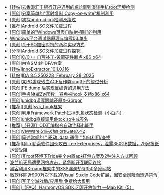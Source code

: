 + [[转帖]去香港汇丰银行开户遇到的尴尬事到漫谈手机root环境检测](https://bbs.kanxue.com/thread-285754.htm)
+ [[原创]分享简单的"写时复制 Copy-on-write"机制利用](https://bbs.kanxue.com/thread-285331.htm)
+ [[原创]初探android crc检测及绕过](https://bbs.kanxue.com/thread-285790.htm)
+ [[推荐]Android SO文件加载过程](https://bbs.kanxue.com/thread-285818.htm)
+ [[原创]简单的"Windows页表自映射机制"的利用](https://bbs.kanxue.com/thread-285332.htm)
+ [Windows平台调试器原理与编写03.单步](https://bbs.kanxue.com/thread-285834.htm)
+ [[原创]关于SO加密对抗的两种实现方式](https://bbs.kanxue.com/thread-285650.htm)
+ [[分享]Android  SO文件加载过程探究](https://bbs.kanxue.com/thread-285788.htm)
+ [[原创]C/C++ 自写补丁-设置硬件断点 x86_x64](https://bbs.kanxue.com/thread-283839.htm)
+ [[原创]白盒SM4的DFA方案](https://bbs.kanxue.com/thread-285292.htm)
+ [[转帖]InnoExtractor 10.1.0.116](https://bbs.kanxue.com/thread-285835.htm)
+ [[转帖]IDA 8.5.250228, February 28, 2025](https://bbs.kanxue.com/thread-285796.htm)
+ [[原创]某PC游戏残血ACE反作弊ring3下的绕过分析](https://bbs.kanxue.com/thread-284667.htm)
+ [[原创]PE dump 后实现反编译的通用方法](https://bbs.kanxue.com/thread-284958.htm)
+ [[原创]手搓Nt*或Zw*函数，避免被hook 支持x86_x64](https://bbs.kanxue.com/thread-284264.htm)
+ [[原创]unidbg读写跟踪还原X-Gorgon](https://bbs.kanxue.com/thread-285586.htm)
+ [[推荐][原创]svc_hook框架](https://bbs.kanxue.com/thread-284713.htm)
+ [[原创]利用Framework Patch过掉BL锁状态检测（小白向）](https://bbs.kanxue.com/thread-282541.htm)
+ [[原创]unidbg直接调用tiktok so生成签名](https://bbs.kanxue.com/thread-285623.htm)
+ [[推荐]【开源】OD汇编指令自动注释小能手](https://bbs.kanxue.com/thread-284663.htm)
+ [[原创]VMWare安装破解FortiGate7.4.2](https://bbs.kanxue.com/thread-284794.htm)
+ [[原创]简述常规的 " 驱动 .data 通信 " 如何利用/查找](https://bbs.kanxue.com/thread-285348.htm)
+ [[推荐]Qilin 勒索软件团伙攻击 Lee Enterprises，泄露350GB数据，79家报纸运营受阻](https://bbs.kanxue.com/thread-285836.htm)
+ [[原创]非root环境下Frida完全内置apk打包方案及2种注入方式回顾](https://bbs.kanxue.com/thread-284482.htm)
+ [波兰航天局遭受网络攻击，紧急断开互联网连接](https://bbs.kanxue.com/thread-285843.htm)
+ [黑客利用Krpano框架中的XSS漏洞劫持350多家网站](https://bbs.kanxue.com/thread-285842.htm)
+ [微软移除近900万次下载的Visual Studio Code扩展，因安全风险而遭遇禁令](https://bbs.kanxue.com/thread-285841.htm)
+ [[原创]写了个游戏盾/应用盾 免费给大家用](https://bbs.kanxue.com/thread-284616.htm)
+ [[原创]【FAQ】HarmonyOS SDK 闭源开放能力 —Map Kit（5）](https://bbs.kanxue.com/thread-285840.htm)
